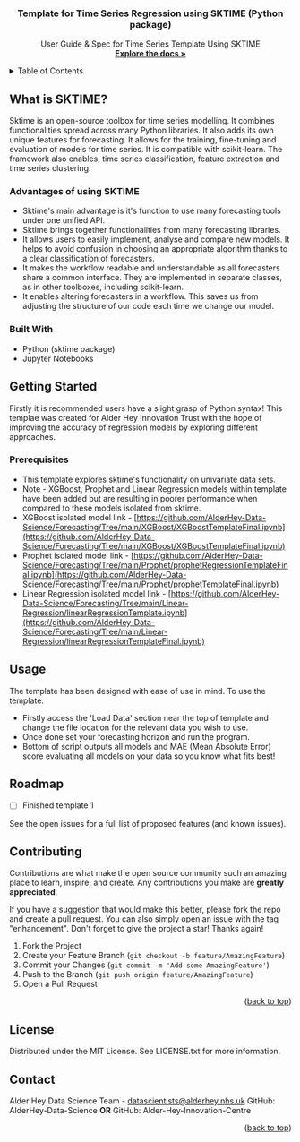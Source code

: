 <h3 align="center">Template for Time Series Regression using SKTIME (Python package)</h3>

  <p align="center">
    User Guide & Spec for Time Series Template Using SKTIME
    <br />
    <a href="https://github.com/AlderHey-Data-Science/Forecasting"><strong>Explore the docs »</strong></a>
    <br />
  </p>
</div>



<!-- TABLE OF CONTENTS -->
<details>
  <summary>Table of Contents</summary>
  <ol>
    <li>
      <a href="#about-the-project">What is SKTIME?</a>
      <ul>
        <li><a href="#advantages-of-using-sktime">Advantages of Using sktime</a></li>
        <li><a href="#built-with">Built With</a></li>
      </ul>
    </li>
    <li>
      <a href="#getting-started">Getting Started</a>
      <ul>
        <li><a href="#prerequisites">Prerequisites</a></li>
      </ul>
    </li>
    <li><a href="#usage">Usage</a></li>
    <li><a href="#roadmap">Roadmap</a></li>
    <li><a href="#contributing">Contributing</a></li>
    <li><a href="#license">License</a></li>
    <li><a href="#contact">Contact</a></li>
  </ol>
</details>



<!-- What is SKTIME? -->
## What is SKTIME?
Sktime is an open-source toolbox for time series modelling. It combines functionalities spread across many Python libraries. It also adds its own unique features for forecasting. It allows for the training, fine-tuning and evaluation of models for time series. It is compatible with scikit-learn. The framework also enables, time series classification, feature extraction and time series clustering.

### Advantages of using SKTIME
* Sktime's main advantage is it's function to use many forecasting tools under one unified API.
* Sktime brings together functionalities from many forecasting libraries. 
* It allows users to easily implement, analyse and compare new models. It helps to avoid confusion in choosing an appropriate algorithm thanks to a clear classification of forecasters.
* It makes the workflow readable and understandable as all forecasters share a common interface. They are implemented in separate classes, as in other toolboxes, including scikit-learn. 
* It enables altering forecasters in a workflow. This saves us from adjusting the structure of our code each time we change our model.


### Built With
* Python (sktime package)
* Jupyter Notebooks


<!-- GETTING STARTED -->
## Getting Started
Firstly it is recommended users have a slight grasp of Python syntax! This templae was created for Alder Hey Innovation Trust with the hope of improving the accuracy of regression models by exploring different approaches.

### Prerequisites

* This template explores sktime's functionality on univariate data sets.
* Note - XGBoost, Prophet and Linear Regression models within template have been added but are resulting in poorer performance when compared to these models isolated from sktime.
* XGBoost isolated model link - [https://github.com/AlderHey-Data-Science/Forecasting/Tree/main/XGBoost/XGBoostTemplateFinal.ipynb](https://github.com/AlderHey-Data-Science/Forecasting/Tree/main/XGBoost/XGBoostTemplateFinal.ipynb)
* Prophet isolated model link - [https://github.com/AlderHey-Data-Science/Forecasting/Tree/main/Prophet/prophetRegressionTemplateFinal.ipynb](https://github.com/AlderHey-Data-Science/Forecasting/Tree/main/Prophet/prophetTemplateFinal.ipynb)
* Linear Regression isolated model link - [https://github.com/AlderHey-Data-Science/Forecasting/Tree/main/Linear-Regression/linearRegressionTemplate.ipynb](https://github.com/AlderHey-Data-Science/Forecasting/Tree/main/Linear-Regression/linearRegressionTemplateFinal.ipynb)


<!-- USAGE EXAMPLES -->
## Usage

The template has been designed with ease of use in mind. To use the template: 
* Firstly access the 'Load Data' section near the top of template and change the file location for the relevant data you wish to use.
* Once done set your forecasting horizon and run the program.
* Bottom of script outputs all models and MAE (Mean Absolute Error) score evaluating all models on your data so you know what fits best!


<!-- ROADMAP -->
## Roadmap

- [ ] Finished template 1

See the open issues for a full list of proposed features (and known issues).

<!-- CONTRIBUTING -->
## Contributing

Contributions are what make the open source community such an amazing place to learn, inspire, and create. Any contributions you make are **greatly appreciated**.

If you have a suggestion that would make this better, please fork the repo and create a pull request. You can also simply open an issue with the tag "enhancement".
Don't forget to give the project a star! Thanks again!

1. Fork the Project
2. Create your Feature Branch (`git checkout -b feature/AmazingFeature`)
3. Commit your Changes (`git commit -m 'Add some AmazingFeature'`)
4. Push to the Branch (`git push origin feature/AmazingFeature`)
5. Open a Pull Request

<p align="right">(<a href="#readme-top">back to top</a>)</p>



<!-- LICENSE -->
## License

Distributed under the MIT License. See LICENSE.txt for more information.

<!-- CONTACT -->
## Contact

Alder Hey Data Science Team - datascientists@alderhey.nhs.uk
GitHub: AlderHey-Data-Science
**OR**
GitHub: Alder-Hey-Innovation-Centre

<p align="right">(<a href="#readme-top">back to top</a>)</p>
